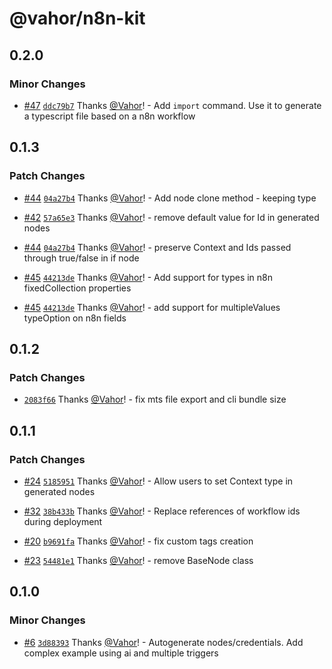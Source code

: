 # @vahor/n8n-kit

## 0.2.0

### Minor Changes

- [#47](https://github.com/Vahor/n8n-kit/pull/47) [`ddc79b7`](https://github.com/Vahor/n8n-kit/commit/ddc79b752dab214c39d0dfc019db5f76dbb7c62a) Thanks [@Vahor](https://github.com/Vahor)! - Add `import` command. Use it to generate a typescript file based on a n8n workflow

## 0.1.3

### Patch Changes

- [#44](https://github.com/Vahor/n8n-kit/pull/44) [`04a27b4`](https://github.com/Vahor/n8n-kit/commit/04a27b4f34071428c2dc4a677eb55d1edcda7c23) Thanks [@Vahor](https://github.com/Vahor)! - Add node clone method - keeping type

- [#42](https://github.com/Vahor/n8n-kit/pull/42) [`57a65e3`](https://github.com/Vahor/n8n-kit/commit/57a65e3ce8c00c14f2a7ce2abb0648f88040bb0b) Thanks [@Vahor](https://github.com/Vahor)! - remove default value for Id in generated nodes

- [#44](https://github.com/Vahor/n8n-kit/pull/44) [`04a27b4`](https://github.com/Vahor/n8n-kit/commit/04a27b4f34071428c2dc4a677eb55d1edcda7c23) Thanks [@Vahor](https://github.com/Vahor)! - preserve Context and Ids passed through true/false in if node

- [#45](https://github.com/Vahor/n8n-kit/pull/45) [`44213de`](https://github.com/Vahor/n8n-kit/commit/44213de27009f1187828f941959109d33176e8cb) Thanks [@Vahor](https://github.com/Vahor)! - Add support for types in n8n fixedCollection properties

- [#45](https://github.com/Vahor/n8n-kit/pull/45) [`44213de`](https://github.com/Vahor/n8n-kit/commit/44213de27009f1187828f941959109d33176e8cb) Thanks [@Vahor](https://github.com/Vahor)! - add support for multipleValues typeOption on n8n fields

## 0.1.2

### Patch Changes

- [`2083f66`](https://github.com/Vahor/n8n-kit/commit/2083f6677a71481d7f974a9e7befc521600d87b3) Thanks [@Vahor](https://github.com/Vahor)! - fix mts file export and cli bundle size

## 0.1.1

### Patch Changes

- [#24](https://github.com/Vahor/n8n-kit/pull/24) [`5185951`](https://github.com/Vahor/n8n-kit/commit/5185951586e81dd56ea3de6ea645588fd0319795) Thanks [@Vahor](https://github.com/Vahor)! - Allow users to set Context type in generated nodes

- [#32](https://github.com/Vahor/n8n-kit/pull/32) [`38b433b`](https://github.com/Vahor/n8n-kit/commit/38b433b1a46b57ff9050c6d76aa84e691655f942) Thanks [@Vahor](https://github.com/Vahor)! - Replace references of workflow ids during deployment

- [#20](https://github.com/Vahor/n8n-kit/pull/20) [`b9691fa`](https://github.com/Vahor/n8n-kit/commit/b9691face3605073254b00d4b2b8eb9231bfa6a2) Thanks [@Vahor](https://github.com/Vahor)! - fix custom tags creation

- [#23](https://github.com/Vahor/n8n-kit/pull/23) [`54481e1`](https://github.com/Vahor/n8n-kit/commit/54481e14594f65d3eb6f1b7d7edc5f7fe48a283d) Thanks [@Vahor](https://github.com/Vahor)! - remove BaseNode class

## 0.1.0

### Minor Changes

- [#6](https://github.com/Vahor/n8n-kit/pull/6) [`3d88393`](https://github.com/Vahor/n8n-kit/commit/3d88393cbf164e6fdeadab5e2facb58458042e82) Thanks [@Vahor](https://github.com/Vahor)! - Autogenerate nodes/credentials. Add complex example using ai and multiple triggers

